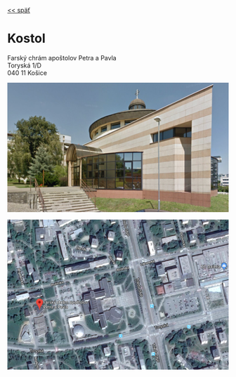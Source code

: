 [<< späť](../)

# Kostol

Farský chrám apoštolov Petra a Pavla  
Toryská 1/D  
040 11 Košice  

![kostol](./images/kostol.png)

![mapka](./images/kostol_mapka.png)